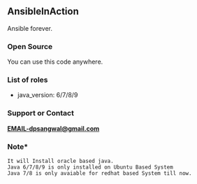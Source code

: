 ## AnsibleInAction
Ansible forever.

### Open Source
You can use this code anywhere.

### List of roles
* java_version: 6/7/8/9

### Support or Contact
**EMAIL-dpsangwal@gmail.com**

### Note*
```
It will Install oracle based java.
Java 6/7/8/9 is only installed on Ubuntu Based System
Java 7/8 is only avaiable for redhat based System till now.
```
